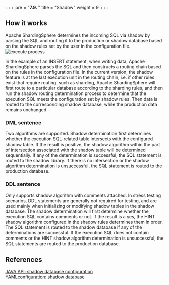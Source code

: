 +++
pre = "<b>7.9. </b>"
title = "Shadow"
weight = 9
+++

## How it works
Apache ShardingSphere determines the incoming SQL via shadow by parsing the SQL and routing it to the production or shadow database based on the shadow rules set by the user in the configuration file.
![execute process](https://shardingsphere.apache.org/document/current/img/shadow/execute.png)


In the example of an INSERT statement, when writing data, Apache ShardingSphere parses the SQL and then constructs a routing chain based on the rules in the configuration file.
In the current version, the shadow feature is at the last execution unit in the routing chain, i.e. if other rules exist that require routing, such as sharding, Apache ShardingSphere will first route to a particular database according to the sharding rules, and then run the shadow routing determination process to determine that the execution SQL meets the configuration set by shadow rules. Then data is routed to the corresponding shadow database, while the production data remains unchanged.

### DML sentence
Two algorithms are supported. Shadow determination first determines whether the execution SQL-related table intersects with the configured shadow table. If the result is positive, the shadow algorithm within the part of intersection associated with the shadow table will be determined sequentially. If any of the determination is successful, the SQL statement is routed to the shadow library.
If there is no intersection or the shadow algorithm determination is unsuccessful, the SQL statement is routed to the production database.

### DDL sentence
Only supports shadow algorithm with comments attached. In stress testing scenarios, DDL statements are generally not required for testing, and are used mainly when initializing or modifying shadow tables in the shadow database.
The shadow determination will first determine whether the execution SQL contains comments  or not. If the result is a yes, the HINT shadow algorithm configured in the shadow rules determines them in order. The SQL statement is routed to the shadow database if any of the determinations are successful.
If the execution SQL does not contain comments or the HINT shadow algorithm determination is unsuccessful, the SQL statements are routed to the production database.

## References
[JAVA API: shadow database configuration](/en/user-manual/shardingsphere-jdbc/java-api/rules/shadow/)  
[YAMLconfiguration: shadow database](/en/user-manual/shardingsphere-jdbc/yaml-config/rules/shadow/)  
